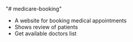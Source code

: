 "# medicare-booking" 

- A website for booking medical appointments
- Shows review of patients
- Get available doctors list
